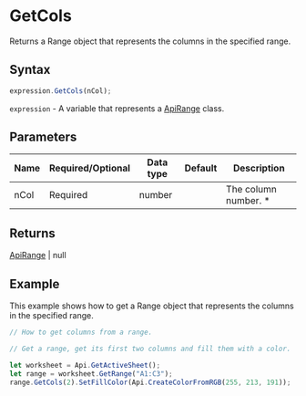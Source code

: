 # GetCols

Returns a Range object that represents the columns in the specified range.

## Syntax

```javascript
expression.GetCols(nCol);
```

`expression` - A variable that represents a [ApiRange](../ApiRange.md) class.

## Parameters

| **Name** | **Required/Optional** | **Data type** | **Default** | **Description** |
| ------------- | ------------- | ------------- | ------------- | ------------- |
| nCol | Required | number |  | The column number. * |

## Returns

[ApiRange](../../ApiRange/ApiRange.md) \| null

## Example

This example shows how to get a Range object that represents the columns in the specified range.

```javascript editor-xlsx
// How to get columns from a range.

// Get a range, get its first two columns and fill them with a color.

let worksheet = Api.GetActiveSheet();
let range = worksheet.GetRange("A1:C3");
range.GetCols(2).SetFillColor(Api.CreateColorFromRGB(255, 213, 191));

```

